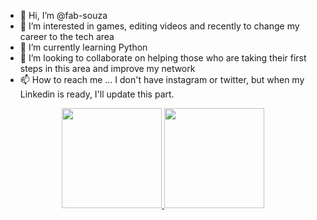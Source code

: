 - 👋 Hi, I’m @fab-souza
- 👀 I’m interested in games, editing videos and recently to change my career to the tech area
- 🌱 I’m currently learning Python
- 💞️ I’m looking to collaborate on helping those who are taking their first steps in this area and improve my network
- 📫 How to reach me ... I don't have instagram or twitter, but when my Linkedin is ready, I'll update this part.

<div align="center">
  <a href="https://github.com/fab-souza">
  <img height="160em" src="https://github-readme-stats.vercel.app/api?username=fab-souza&show_icons=true&theme=midnight-purple&include_all_commits=true&count_private=true"/>
  <img height="160em" src="https://github-readme-stats.vercel.app/api/top-langs/?username=fab-souza&layout=compact&langs_count=7&theme=midnight-purple"/>
</div>
